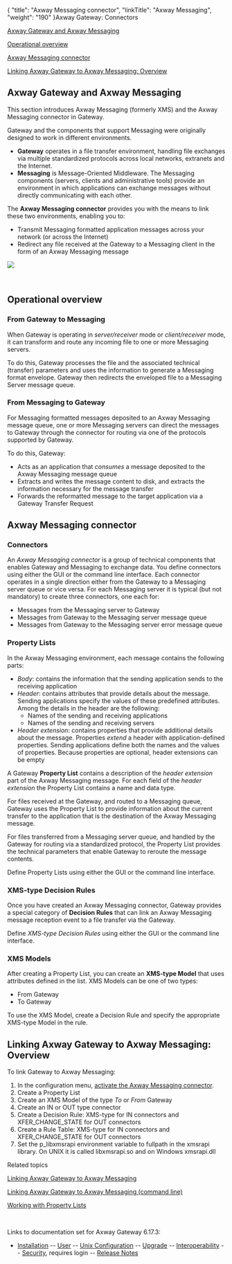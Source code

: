 {
    "title": "Axway Messaging connector",
    "linkTitle": "Axway Messaging",
    "weight": "190"
}<span class="mc-variable axway_variables.Component_Long_Name variable">Axway Gateway</span>: Connectors

[<span class="mc-variable axway_variables.Component_Long_Name variable">Axway Gateway</span> and Axway Messaging](#Gateway_and_Messaging)

[Operational overview](#Operational_overview)

[Axway Messaging connector](#Messaging_connector_concepts)

[Linking <span class="mc-variable axway_variables.Component_Long_Name variable">Axway Gateway</span> to Axway Messaging: Overview](#Linking_Gateway_Messaging)

<span id="Gateway_and_Messaging"></span>

## <span class="mc-variable axway_variables.Component_Long_Name variable">Axway Gateway</span> and Axway Messaging

This section introduces Axway Messaging (formerly XMS) and the Axway Messaging connector in Gateway.

Gateway and the components that support Messaging were originally designed to work in different environments.

-   <span style="font-weight: bold;">Gateway</span> operates in a file transfer environment, handling file exchanges via multiple standardized protocols across local networks, extranets and the Internet.
-   <span style="font-weight: bold;">Messaging</span> is Message-Oriented Middleware. The Messaging components (servers, clients and administrative tools) provide an environment in which applications can exchange messages without directly communicating with each other.

The <span style="font-weight: bold;">Axway Messaging connector</span> provides you with the means to link these two environments, enabling you to:

-   Transmit Messaging formatted application messages across your network (or across the Internet)
-   Redirect any file received at the Gateway to a Messaging client in the form of an Axway Messaging message

<img src="/Images/Gateway/XMSConnector2.png" class="maxWidth" />

 

<span id="Operational_overview"></span>

## Operational overview

### From Gateway to Messaging

When Gateway is operating in <span style="font-style: italic;">server/receiver</span> mode or <span style="font-style: italic;">client/receiver</span> mode, it can transform and route any incoming file to one or more Messaging servers.

To do this, Gateway processes the file and the associated technical (transfer) parameters and uses the information to generate a Messaging format envelope. Gateway then redirects the enveloped file to a Messaging Server message queue.

### From Messaging to Gateway

For Messaging formatted messages deposited to an Axway Messaging message queue, one or more Messaging servers can direct the messages to Gateway through the connector for routing via one of the protocols supported by Gateway.

To do this, Gateway:

-   Acts as an application that <span style="font-style: italic;">consumes</span> a message deposited to the Axway Messaging message queue
-   Extracts and writes the message content to disk, and extracts the information necessary for the message transfer
-   Forwards the reformatted message to the target application via a Gateway Transfer Request

<span id="Messaging_connector_concepts"></span>

## Axway Messaging connector

### Connectors

An <span style="font-style: italic;">Axway Messaging connector</span> is a group of technical components that enables Gateway and Messaging to exchange data. You define connectors using either the GUI or the command line interface. Each connector operates in a single direction either from the Gateway to a Messaging server queue or vice versa. For each Messaging server it is typical (but not mandatory) to create three connectors, one each for:

-   Messages from the Messaging server to Gateway
-   Messages from Gateway to the Messaging server message queue
-   Messages from Gateway to the Messaging server error message queue

### Property Lists

In the Axway Messaging environment, each message contains the following parts:

-   <span style="font-style: italic;">Body</span>: contains the information that the sending application sends to the receiving application
-   <span style="font-style: italic;">Header</span>: contains attributes that provide details about the message. Sending applications specify the values of these predefined attributes. Among the details in the header are the following:
    -   Names of the sending and receiving applications
    -   Names of the sending and receiving servers
-   <span style="font-style: italic;">Header extension</span>: contains properties that provide additional details about the message. Properties <span style="font-style: italic;">extend</span> a header with application-defined properties. Sending applications define both the names and the values of properties. Because properties are optional, header extensions can be empty

A Gateway <span style="font-weight: bold;">Property List</span> contains a description of the <span style="font-style: italic;">header extension</span> part of the Axway Messaging message. For each field of the <span style="font-style: italic;">header extension</span> the Property List contains a name and data type.

For files received at the Gateway, and routed to a Messaging queue, Gateway uses the Property List to provide information about the current transfer to the application that is the destination of the Axway Messaging message.

For files transferred from a Messaging server queue, and handled by the Gateway for routing via a standardized protocol, the Property List provides the technical parameters that enable Gateway to reroute the message contents.

Define Property Lists using either the GUI or the command line interface.

### XMS-type Decision Rules

Once you have created an Axway Messaging connector, Gateway provides a special category of <span style="font-weight: bold;">Decision Rules</span> that can link an Axway Messaging message reception event to a file transfer via the Gateway.

Define <span style="font-style: italic;">XMS-type Decision Rules</span> using either the GUI or the command line interface.

### XMS Models

After creating a Property List, you can create an <span style="font-weight: bold;">XMS-type Model</span> that uses attributes defined in the list. XMS Models can be one of two types:

-   From Gateway
-   To Gateway

To use the XMS Model, create a Decision Rule and specify the appropriate XMS-type Model in the rule.

<span id="Linking_Gateway_Messaging"></span>

## Linking <span class="mc-variable axway_variables.Component_Long_Name variable">Axway Gateway</span> to Axway Messaging: Overview

To link Gateway to Axway Messaging:

1.  In the configuration menu, [activate the Axway Messaging connector](../../configuration_start_here/config_connectors#olh_connectivity_xms).
2.  Create a Property List
3.  Create an XMS Model of the type <span style="font-style: italic;">To</span> or <span style="font-style: italic;">From</span> Gateway
4.  Create an IN or OUT type connector
5.  Create a Decision Rule: XMS-type for IN connectors and XFER\_CHANGE\_STATE for OUT connectors
6.  Create a Rule Table: XMS-type for IN connectors and XFER\_CHANGE\_STATE for OUT connectors
7.  Set the <span class="code">p\_libxmsrapi</span> environment variable to <span class="code">fullpath</span> in the <span class="code">xmsrapi</span> library. On UNIX it is called <span class="code">libxmsrapi.so</span> and on Windows<span class="code"> xmsrapi.dll</span>

Related topics

[Linking <span class="mc-variable axway_variables.Component_Long_Name variable">Axway Gateway</span> to Axway Messaging](messaging_working_with)

[Linking <span class="mc-variable axway_variables.Component_Long_Name variable">Axway Gateway</span> to Axway Messaging (command line)](messaging_working_with_cli)

[Working with Property Lists](../../transfers_start_here/parameters_start_here/models_start_here/managing_property_lists)

 

Links to documentation set for Axway Gateway <span class="mc-variable axway_variables.Release_Number variable">6.17.3</span>:

-   [Installation](/bundle/Gateway_6173_InstallationGuide_allOS_en_HTML5/page/Content/start_page.htm) -- [User](/bundle/Gateway_6173_UsersGuide_allOS_en_HTML5/page/Content/start_page.htm) -- [Unix Configuration](/bundle/Gateway_6173_ConfigurationGuide_UNIX_en_HTML5/page/Content/start_page.htm) -- [Upgrade](/bundle/Gateway_6173_UpgradeGuide_allOS_en_HTML5/page/Content/start_page.htm) -- [Interoperability](/bundle/Gateway_6173_InteroperabilityGuide_allOS_en_HTML5/page/Content/start_page.htm) -- [Security](/bundle/Gateway_6173_SecurityGuide_allOS_en_HTML5/page/Content/start_page.htm), requires login -- [Release Notes](/bundle/Gateway_6173_ReleaseNotes_allOS_en_HTML5/page/Content/Gateway_ReleaseNotes_allOS_en.htm)
